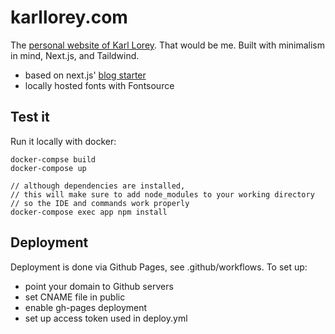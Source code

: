 # karllorey.com

The [personal website of Karl Lorey](https://karllorey.com). That would be me.
Built with minimalism in mind, Next.js, and Taildwind.

- based on next.js' [blog starter](https://github.com/vercel/next.js/tree/bc0816f936213f81d2fae4cad8f15c9dd1087d1c/examples/blog-starter)
- locally hosted fonts with Fontsource

## Test it

Run it locally with docker:

```
docker-compse build
docker-compose up

// although dependencies are installed,
// this will make sure to add node_modules to your working directory
// so the IDE and commands work properly
docker-compose exec app npm install
```

## Deployment

Deployment is done via Github Pages, see .github/workflows.
To set up:

- point your domain to Github servers
- set CNAME file in public
- enable gh-pages deployment
- set up access token used in deploy.yml
